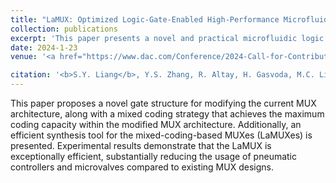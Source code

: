 ```yaml
---
title: "LaMUX: Optimized Logic-Gate-Enabled High-Performance Microfluidic Multiplexer Design"
collection: publications
excerpt: 'This paper presents a novel and practical microfluidic logic gate. Based on the logic gate design, this paper proposes a powerful multiplexer that can address at least 100% more channels with the same control resources, comparing to existing multiplexer designs.'
date: 2024-1-23
venue: '<a href="https://www.dac.com/Conference/2024-Call-for-Contributions">Get the paper</a> The 61th Design Automation Conference (DAC)'

citation: '<b>S.Y. Liang</b>, Y.S. Zhang, R. Altay, H. Gasvoda, M.C. Li, I.E. Araci, T.-M. Tseng, U. Schlichtmann, T.-Y. Ho, "LaMUX: Optimized Logic-Gate-Enabled High-Performance Microfluidic Multiplexer Design," The 61th Design Automation Conference (DAC), 2024.'
---
```


This paper proposes a novel gate structure for modifying the current MUX architecture, along with a mixed coding strategy that achieves the maximum coding capacity within the modified MUX architecture. Additionally, an efficient synthesis tool for the mixed-coding-based MUXes (LaMUXes) is presented. Experimental results demonstrate that the LaMUX is exceptionally efficient, substantially reducing the usage of pneumatic controllers and microvalves compared to existing MUX designs.
